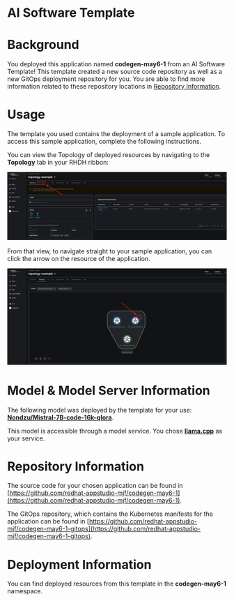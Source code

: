 # AI Software Template

# Background

You deployed this application named **codegen-may6-1** from an AI Software Template! This template created a new source code repository as well as a new GitOps deployment repository for you. You are able to find more information related to these repository locations in [Repository Information](#repository-information).

# Usage

The template you used contains the deployment of a sample application. To access this sample application, complete the following instructions.

You can view the Topology of deployed resources by navigating to the **Topology** tab in your RHDH ribbon:

![Topology Ribbon](./images/topology-ribbon.png)

From that view, to navigate straight to your sample application, you can click the arrow on the resource of the application.

![Topology View Application Link](./images/topology-app-link.png)

# Model & Model Server Information
The following model was deployed by the template for your use: **[Nondzu/Mistral-7B-code-16k-qlora](https://huggingface.co/Nondzu/Mistral-7B-code-16k-qlora)**.

This model is accessible through a model service. You chose **[llama.cpp]( https://github.com/containers/ai-lab-recipes/tree/main/model_servers/llamacpp_python)** as your service.

# Repository Information

The source code for your chosen application can be found in [https://github.com/redhat-appstudio-mjf/codegen-may6-1](https://github.com/redhat-appstudio-mjf/codegen-may6-1).

The GitOps repository, which contains the Kubernetes manifests for the application can be found in 
[https://github.com/redhat-appstudio-mjf/codegen-may6-1-gitops](https://github.com/redhat-appstudio-mjf/codegen-may6-1-gitops). 

# Deployment Information

You can find deployed resources from this template in the **codegen-may6-1** namespace.
